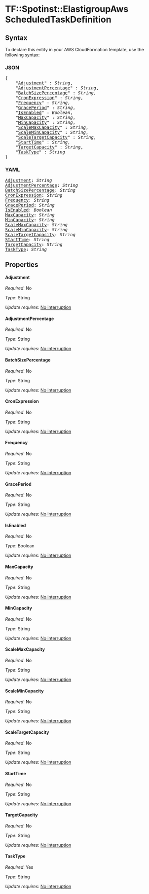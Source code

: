 # TF::Spotinst::ElastigroupAws ScheduledTaskDefinition

## Syntax

To declare this entity in your AWS CloudFormation template, use the following syntax:

### JSON

<pre>
{
    "<a href="#adjustment" title="Adjustment">Adjustment</a>" : <i>String</i>,
    "<a href="#adjustmentpercentage" title="AdjustmentPercentage">AdjustmentPercentage</a>" : <i>String</i>,
    "<a href="#batchsizepercentage" title="BatchSizePercentage">BatchSizePercentage</a>" : <i>String</i>,
    "<a href="#cronexpression" title="CronExpression">CronExpression</a>" : <i>String</i>,
    "<a href="#frequency" title="Frequency">Frequency</a>" : <i>String</i>,
    "<a href="#graceperiod" title="GracePeriod">GracePeriod</a>" : <i>String</i>,
    "<a href="#isenabled" title="IsEnabled">IsEnabled</a>" : <i>Boolean</i>,
    "<a href="#maxcapacity" title="MaxCapacity">MaxCapacity</a>" : <i>String</i>,
    "<a href="#mincapacity" title="MinCapacity">MinCapacity</a>" : <i>String</i>,
    "<a href="#scalemaxcapacity" title="ScaleMaxCapacity">ScaleMaxCapacity</a>" : <i>String</i>,
    "<a href="#scalemincapacity" title="ScaleMinCapacity">ScaleMinCapacity</a>" : <i>String</i>,
    "<a href="#scaletargetcapacity" title="ScaleTargetCapacity">ScaleTargetCapacity</a>" : <i>String</i>,
    "<a href="#starttime" title="StartTime">StartTime</a>" : <i>String</i>,
    "<a href="#targetcapacity" title="TargetCapacity">TargetCapacity</a>" : <i>String</i>,
    "<a href="#tasktype" title="TaskType">TaskType</a>" : <i>String</i>
}
</pre>

### YAML

<pre>
<a href="#adjustment" title="Adjustment">Adjustment</a>: <i>String</i>
<a href="#adjustmentpercentage" title="AdjustmentPercentage">AdjustmentPercentage</a>: <i>String</i>
<a href="#batchsizepercentage" title="BatchSizePercentage">BatchSizePercentage</a>: <i>String</i>
<a href="#cronexpression" title="CronExpression">CronExpression</a>: <i>String</i>
<a href="#frequency" title="Frequency">Frequency</a>: <i>String</i>
<a href="#graceperiod" title="GracePeriod">GracePeriod</a>: <i>String</i>
<a href="#isenabled" title="IsEnabled">IsEnabled</a>: <i>Boolean</i>
<a href="#maxcapacity" title="MaxCapacity">MaxCapacity</a>: <i>String</i>
<a href="#mincapacity" title="MinCapacity">MinCapacity</a>: <i>String</i>
<a href="#scalemaxcapacity" title="ScaleMaxCapacity">ScaleMaxCapacity</a>: <i>String</i>
<a href="#scalemincapacity" title="ScaleMinCapacity">ScaleMinCapacity</a>: <i>String</i>
<a href="#scaletargetcapacity" title="ScaleTargetCapacity">ScaleTargetCapacity</a>: <i>String</i>
<a href="#starttime" title="StartTime">StartTime</a>: <i>String</i>
<a href="#targetcapacity" title="TargetCapacity">TargetCapacity</a>: <i>String</i>
<a href="#tasktype" title="TaskType">TaskType</a>: <i>String</i>
</pre>

## Properties

#### Adjustment

_Required_: No

_Type_: String

_Update requires_: [No interruption](https://docs.aws.amazon.com/AWSCloudFormation/latest/UserGuide/using-cfn-updating-stacks-update-behaviors.html#update-no-interrupt)

#### AdjustmentPercentage

_Required_: No

_Type_: String

_Update requires_: [No interruption](https://docs.aws.amazon.com/AWSCloudFormation/latest/UserGuide/using-cfn-updating-stacks-update-behaviors.html#update-no-interrupt)

#### BatchSizePercentage

_Required_: No

_Type_: String

_Update requires_: [No interruption](https://docs.aws.amazon.com/AWSCloudFormation/latest/UserGuide/using-cfn-updating-stacks-update-behaviors.html#update-no-interrupt)

#### CronExpression

_Required_: No

_Type_: String

_Update requires_: [No interruption](https://docs.aws.amazon.com/AWSCloudFormation/latest/UserGuide/using-cfn-updating-stacks-update-behaviors.html#update-no-interrupt)

#### Frequency

_Required_: No

_Type_: String

_Update requires_: [No interruption](https://docs.aws.amazon.com/AWSCloudFormation/latest/UserGuide/using-cfn-updating-stacks-update-behaviors.html#update-no-interrupt)

#### GracePeriod

_Required_: No

_Type_: String

_Update requires_: [No interruption](https://docs.aws.amazon.com/AWSCloudFormation/latest/UserGuide/using-cfn-updating-stacks-update-behaviors.html#update-no-interrupt)

#### IsEnabled

_Required_: No

_Type_: Boolean

_Update requires_: [No interruption](https://docs.aws.amazon.com/AWSCloudFormation/latest/UserGuide/using-cfn-updating-stacks-update-behaviors.html#update-no-interrupt)

#### MaxCapacity

_Required_: No

_Type_: String

_Update requires_: [No interruption](https://docs.aws.amazon.com/AWSCloudFormation/latest/UserGuide/using-cfn-updating-stacks-update-behaviors.html#update-no-interrupt)

#### MinCapacity

_Required_: No

_Type_: String

_Update requires_: [No interruption](https://docs.aws.amazon.com/AWSCloudFormation/latest/UserGuide/using-cfn-updating-stacks-update-behaviors.html#update-no-interrupt)

#### ScaleMaxCapacity

_Required_: No

_Type_: String

_Update requires_: [No interruption](https://docs.aws.amazon.com/AWSCloudFormation/latest/UserGuide/using-cfn-updating-stacks-update-behaviors.html#update-no-interrupt)

#### ScaleMinCapacity

_Required_: No

_Type_: String

_Update requires_: [No interruption](https://docs.aws.amazon.com/AWSCloudFormation/latest/UserGuide/using-cfn-updating-stacks-update-behaviors.html#update-no-interrupt)

#### ScaleTargetCapacity

_Required_: No

_Type_: String

_Update requires_: [No interruption](https://docs.aws.amazon.com/AWSCloudFormation/latest/UserGuide/using-cfn-updating-stacks-update-behaviors.html#update-no-interrupt)

#### StartTime

_Required_: No

_Type_: String

_Update requires_: [No interruption](https://docs.aws.amazon.com/AWSCloudFormation/latest/UserGuide/using-cfn-updating-stacks-update-behaviors.html#update-no-interrupt)

#### TargetCapacity

_Required_: No

_Type_: String

_Update requires_: [No interruption](https://docs.aws.amazon.com/AWSCloudFormation/latest/UserGuide/using-cfn-updating-stacks-update-behaviors.html#update-no-interrupt)

#### TaskType

_Required_: Yes

_Type_: String

_Update requires_: [No interruption](https://docs.aws.amazon.com/AWSCloudFormation/latest/UserGuide/using-cfn-updating-stacks-update-behaviors.html#update-no-interrupt)

